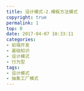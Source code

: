 ```yaml
---
title: 设计模式-2.模板方法模式
copyright: true
permalink: 1
top: 0
date: 2017-04-07 10:33:11
categories:
- 前端开发
- 基础知识
- 设计模式
- 行为型
tags:
- 设计模式
- 抽象工厂模式
---
```

